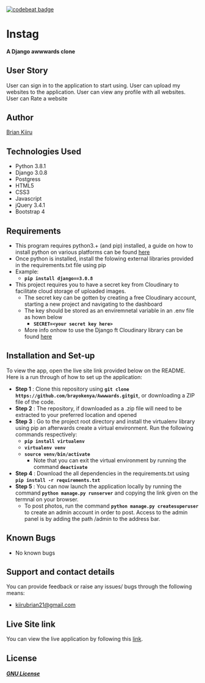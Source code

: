 [![codebeat badge](https://codebeat.co/badges/b41c7300-bc2e-4775-b8cb-9f69ea32a81a)](https://codebeat.co/projects/github-com-brayokenya-awwwards-master)

# Instag

#### A Django awwwards clone

## User Story
User can sign in to the application to start using.
User can upload my websites to the application.
User can view any profile with all websites.
User can Rate a website



## Author
[Brian Kiiru](https://github.com/brayokenya)

## Technologies Used
* Python 3.8.1
* Django 3.0.8
* Postgress
* HTML5  
* CSS3
* Javascript
* jQuery 3.4.1
* Bootstrap 4



## Requirements
* This program requires python3.+ (and pip) installed, a guide on how to install python on various platforms can be found [here](https://www.python.org/)
* Once python is installed, install the folowing external libraries provided in the requirements.txt file using pip
* Example: 
    * **`pip install django==3.0.8`**
* This project requires you to have a secret key from Cloudinary to facilitate cloud storage of uploaded images.
    * The secret key can be gotten by creating a free Cloudinary account, starting a new project and navigating to the dashboard
    * The key should be stored as an enviremnetal variable in an .env file as hown below
        * **`SECRET=<your secret key here>`**
    * More info onhow to use the Django ft Cloudinary library can be found [here](https://cloudinary.com/documentation/django_integration)

## Installation and Set-up
To view the app, open the live site link provided below on the README.
Here is a run through of how to set up the application:
* **Step 1** : Clone this repository using **`git clone https://github.com/brayokenya/Awwwards.gitgit`**, or downloading a ZIP file of the code.
* **Step 2** : The repository, if downloaded as a .zip file will need to be extracted to your preferred location and opened
* **Step 3** : Go to the project root directory and install the virtualenv library using pip an afterwards create a virtual environment. Run the following commands respectively:
    * **`pip install virtualenv`**
    * **`virtualenv venv`**
    * **`source venv/bin/activate`**
        * Note that you can exit the virtual environment by running the command **`deactivate`**
* **Step 4** : Download the all dependencies in the requirements.txt using **`pip install -r requirements.txt`**
* **Step 5** : You can now launch the application locally by running the command **`python manage.py runserver`** and copying the link given on the termnal on your browser.
    * To post photos, run the command  **`python manage.py createsuperuser`** to create an admin account in order to post. Access to the admin panel is by adding the path /admin to the address bar.


## Known Bugs
* No known bugs


## Support and contact details
You can provide feedback or raise any issues/ bugs through the following means:
* kiirubrian21@gmail.com

## Live Site link
You can view the live application by following this [link](https://awwwardsu1.herokuapp.com/).

## License
#### [*GNU License*](LICENSE)